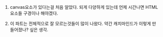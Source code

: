 1. canvas요소가 있다는걸 처음 알았다. 되게 다양하게 있는데 언제 시간나면 HTML요소들 구경이나 해야겠다.

2. 이 파트는 전체적으로 잘 모르는것들이 많이 나왔다. 약간 캐치마인드가 이렇게 만들어졌나? 싶은 생각.
